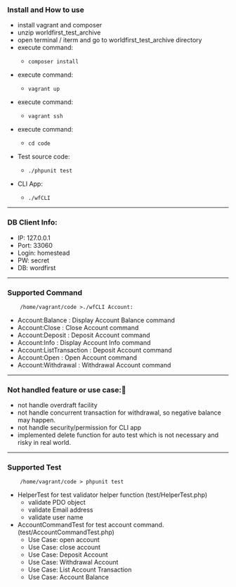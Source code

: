 ### Install and How to use
- install vagrant and composer
- unzip worldfirst_test_archive 
- open terminal / iterm and go to worldfirst_test_archive directory
- execute command:    
    -     composer install
- execute command: 
    -     vagrant up
- execute command: 
    -     vagrant ssh 
- execute command: 
    -     cd code
- Test source code: 
    -     ./phpunit test
- CLI App: 
    -     ./wfCLI 

----
### DB Client Info: 
- IP: 127.0.0.1
- Port: 33060
- Login: homestead
- PW: secret
- DB: wordfirst

----
### Supported Command 
        /home/vagrant/code >./wfCLI Account:
-  Account:Balance          : Display Account Balance command
-  Account:Close            : Close Account command
-  Account:Deposit          : Deposit Account command
-  Account:Info             : Display Account Info command
-  Account:ListTransaction  : Deposit Account command
-  Account:Open             : Open Account command
-  Account:Withdrawal       : Withdrawal Account command

----
### Not handled feature or use case:🙉
- not handle overdraft facility
- not handle concurrent transaction for withdrawal, so negative balance may happen.
- not handle security/permission for CLI app
- implemented delete function for auto test which is not necessary and risky in real world.

----
### Supported Test 
        /home/vagrant/code > phpunit test
- HelperTest for test validator helper function (test/HelperTest.php)
    - validate PDO object
    - validate Email address
    - validate user name 
- AccountCommandTest for test account command. (test/AccountCommandTest.php)
    - Use Case: open account
    - Use Case: close account
    - Use Case: Deposit Account
    - Use Case: Withdrawal Account
    - Use Case: List Account Transaction
    - Use Case: Account Balance
